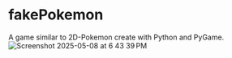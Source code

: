# fakePokemon
A game similar to 2D-Pokemon create with Python and PyGame.
![Screenshot 2025-05-08 at 6 43 39 PM](https://github.com/user-attachments/assets/87afecfe-422e-474c-a2b3-272c747ad020)
